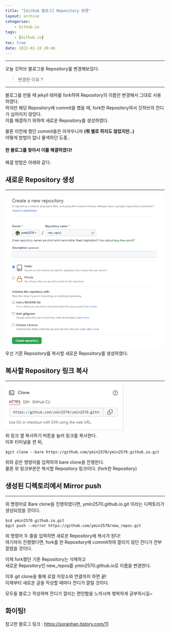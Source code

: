 ```yaml
---
title: "[Github 블로그] Repository 변경"
layout: archive
categories: 
    - Github.io
tags: 
    - [Github.io]
toc: true
date: 2022-01-10 20:40
---
```

------------------

오늘 깃허브 블로그용 Repository를 변경해보았다.  


> 변경한 이유 ?
-------------------------

블로그를 만들 때 jekyll 테마를 fork하여 Repository의 이름만 변경해서 그대로 사용하였다.  
하지만 해당 Repository에 commit을 했을 때, fork한 Repository여서 깃허브의 잔디가 심어지지 않았다.  
이를 해결하기 위하여 새로운 Repository를 생성하였다.

물론 이전에 했던 commit들은 아까우니까 __(뭐 별로 하지도 않았지만..)__  
어떻게 방법이 없나 물색하던 도중..  
#### **한 블로그를 찾아서 이를 해결하였다!**  
해결 방법은 아래와 같다.

## 새로운 Repository 생성
----------------------------

![image](/assets/images/Blog/new_repo.png)  
우선 기존 Repository를 복사할 새로운 Repository를 생성하였다.

## 복사할 Repository 링크 복사
----------------------------

![image](/assets/images/Blog/Blog_link.png)  
위 링크 옆 복사하기 버튼을 눌러 링크를 복사한다.  
이후 터미널을 켠 뒤,   
```
$git clone --bare https://github.com/ymin2570/ymin2570.github.io.git
```
위와 같은 명령어를 입력하여 bare clone을 진행한다.  
물론 위 링크부분은 복사할 Repository 링크이다. (fork한 Repository)

## 생성된 디렉토리에서 Mirror push
-------------------------------
위 명령어로 Bare clone을 진행하였다면, ymin2570.github.io.git 이라는 디렉토리가 생성되었을 것이다.  
```
$cd ymin2570.github.io.git
$git push --mirror https://github.com/ymin2570/new_repos.git
```
위 명령어 두 줄을 입력하면 새로운 Repository에 복사가 된다!  
여기까지 진행했다면, fork를 한 Repository에 commit하여 깔리지 않던 잔디가 전부 깔렸을 것이다.

이제 fork했던 기존 Repository는 삭제하고  
새로운 Repository인 new_repos를 ymin2570.github.io로 이름을 변경한다.

이후 git clone을 통해 로컬 저장소와 연결까지 하면 끝!  
이제부터 새로운 글을 작성할 때마다 잔디가 깔릴 것이다.

모두들 블로그 작성하며 잔디가 깔리는 편안함을 느끼시며 행복하게 공부하시길~  
## 화이팅!

참고한 블로그 링크 : <https://soranhan.tistory.com/11>
